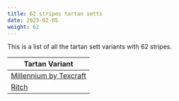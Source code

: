 ```yaml
---
title: 62 stripes tartan setts
date: 2023-02-05
weight: 62
---
```

This is a list of all the tartan sett variants with 62 stripes.

| Tartan Variant |
|---------------|
| [Millennium by Texcraft](/stripes/BA/16/DB2/BA2/DBA74/DB2/BA28/B4/BA4/DB2/BA2/DBA74/BA2/DB2/LN4/BA36/DB2/B6/DB2/BA36/DB2/B6/DB2/BA36/LN4/DB2/BA2/DBA74/BA2/DB2/BA6/B4/BA26/DB2/DBA74/BA2/DB2/BA16/B4/BA20/DB2/DBA2/BA2/DBA2/LN4/DB2/DBA66/BA2/B4/DBA2/BA2/DB2/BA36/B4/BA36/DB2/BA2/DBA2/B4/BA2/DBA74/DB2/LN/4)||
| [Ritch](/stripes/LN/2/R28/LN4/B12/LN4/R40/LN4/P20/B4/LN4/Y8/LN4/G8/LN4/Y8/LN4/B4/P20/LN4/R28/LN4/R28/LN4/GA6/LN4/GA4/Y4/GA4/LN4/B8/LN4/B8/LN4/GA4/Y4/GA4/LN4/GA6/N4/R28/LN4/R28/N4/GA20/G8/LN4/G8/GA20/LN4/B12/LN4/P20/LN4/P20/LN4/B12/LN4/R40/LN4/R6/LN4/R/12)||
